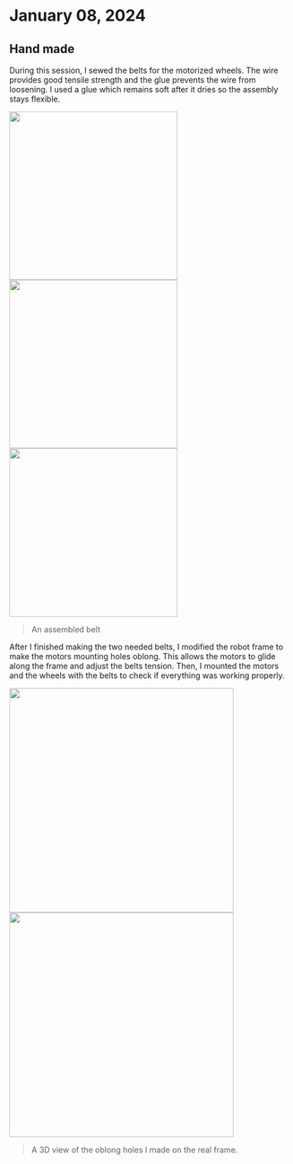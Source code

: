 # January 08, 2024
## Hand made
During this session, I sewed the belts for the motorized wheels. The wire provides good tensile strength and the glue prevents the wire from loosening. I used a glue which remains soft after it dries so the assembly stays flexible.

<img src="./src/session_05/belts.jpg" height="300"> <img src="./src/session_05/belts2.jpg" height="300"> <img src="./src/session_05/belts3.jpg" height="300">
> An assembled belt

After I finished making the two needed belts, I modified the robot frame to make the motors mounting holes oblong. This allows the motors to glide along the frame and adjust the belts tension. Then, I mounted the motors and the wheels with the belts to check if everything was working properly.

<img src="./src/session_05/oblong holes.jpg" height="400"> <img src="./src/session_05/oblong holes2.jpg" height="400">

> A 3D view of the oblong holes I made on the real frame.